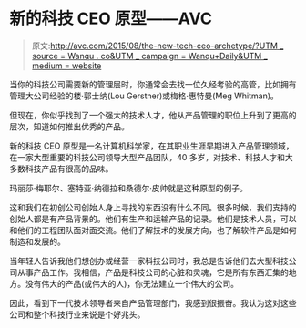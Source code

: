 # 新的科技 CEO 原型——AVC

> 原文:[http://avc.com/2015/08/the-new-tech-ceo-archetype/?UTM _ source = Wanqu . co&UTM _ campaign = Wanqu+Daily&UTM _ medium = website](http://avc.com/2015/08/the-new-tech-ceo-archetype/?utm_source=wanqu.co&utm_campaign=Wanqu+Daily&utm_medium=website)

当你的科技公司需要新的管理层时，你通常会去找一位久经考验的高管，比如拥有管理大公司经验的楼·郭士纳(Lou Gerstner)或梅格·惠特曼(Meg Whitman)。

但现在，你似乎找到了一个强大的技术人才，他从产品管理的职位上升到了更高的层次，知道如何推出优秀的产品。

新的科技 CEO 原型是一名计算机科学家，在其职业生涯早期进入产品管理领域，在一家大型重要的科技公司领导大型产品团队，40 多岁，对技术、科技人才和大多数科技产品有很高的品味。

玛丽莎·梅耶尔、塞特亚·纳德拉和桑德尔·皮帅就是这种原型的例子。

这和我们在初创公司创始人身上寻找的东西没有什么不同。很多时候，我们支持的创始人都是有产品背景的。他们有生产和运输产品的记录。他们是技术人员，可以和他们的工程团队面对面交流。他们了解技术的发展方向，也了解软件产品是如何制造和发展的。

当年轻人告诉我他们想创办或经营一家科技公司时，我总是告诉他们去大型科技公司从事产品工作。我相信，产品是科技公司的心脏和灵魂，它是所有东西汇集的地方。没有伟大的产品(或伟大的人)，你无法建立一个伟大的公司。

因此，看到下一代技术领导者来自产品管理部门，我感到很振奋。我认为这对这些公司和整个科技行业来说是个好兆头。